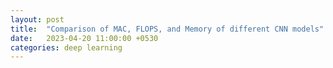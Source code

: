 ```yaml
---
layout: post
title:  "Comparison of MAC, FLOPS, and Memory of different CNN models"
date:   2023-04-20 11:00:00 +0530
categories: deep learning
---
```




